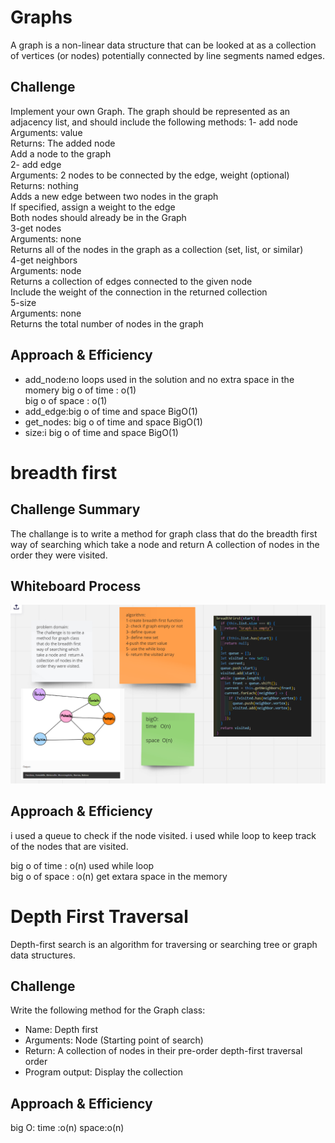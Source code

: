 # Graphs

A graph is a non-linear data structure that can be looked at as a collection of vertices (or nodes) potentially connected by line segments named edges.

## Challenge

Implement your own Graph. The graph should be represented as an adjacency list, and should include the following methods:
1- add node  
Arguments: value  
Returns: The added node  
Add a node to the graph  
2- add edge  
Arguments: 2 nodes to be connected by the edge, weight (optional)  
Returns: nothing  
Adds a new edge between two nodes in the graph  
If specified, assign a weight to the edge  
Both nodes should already be in the Graph  
3-get nodes  
Arguments: none  
Returns all of the nodes in the graph as a collection (set, list, or similar)  
4-get neighbors  
Arguments: node  
Returns a collection of edges connected to the given node  
Include the weight of the connection in the returned collection  
5-size  
Arguments: none  
Returns the total number of nodes in the graph

## Approach & Efficiency

- add_node:no loops used in the solution and no extra space in the momery
  big o of time : o(1)  
  big o of space : o(1)
- add_edge:big o of time and space BigO(1)
- get_nodes: big o of time and space BigO(1)
- size:i big o of time and space BigO(1)

# breadth first

## Challenge Summary

The challange is to write a method for graph class that do the breadth first way of searching which take a node and return A collection of nodes in the order they were visited.

## Whiteboard Process

![](1.png)

## Approach & Efficiency

i used a queue to check if the node visited.
i used while loop to keep track of the nodes that are visited.

big o of time : o(n) used while loop  
 big o of space : o(n) get extara space in the memory

# Depth First Traversal

Depth-first search is an algorithm for traversing or searching tree or graph data structures.

## Challenge

Write the following method for the Graph class:

- Name: Depth first
- Arguments: Node (Starting point of search)
- Return: A collection of nodes in their pre-order depth-first traversal order
- Program output: Display the collection

## Approach & Efficiency

big O:
time :o(n)
space:o(n)
